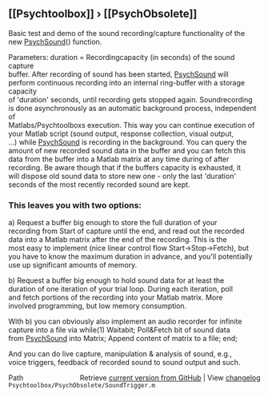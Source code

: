 ## [[Psychtoolbox]] &#8250; [[PsychObsolete]]

Basic test and demo of the sound recording/capture functionality of the  
new [PsychSound](PsychSound)() function.  
  
Parameters: duration = Recordingcapacity (in seconds) of the sound capture  
buffer. After recording of sound has been started, [PsychSound](PsychSound) will  
perform continuous recording into an internal ring-buffer with a storage capacity  
of 'duration' seconds, until recording gets stopped again. Soundrecording  
is done asynchronously as an automatic background process, independent of  
Matlabs/Psychtoolboxs execution. This way you can continue execution of  
your Matlab script (sound output, response collection, visual output,  
...) while [PsychSound](PsychSound) is recording in the background. You can query the  
amount of new recorded sound data in the buffer and you can fetch this  
data from the buffer into a Matlab matrix at any time during of after  
recording. Be aware though that if the buffers capacity is exhausted, it  
will dispose old sound data to store new one - only the last 'duration'  
seconds of the most recently recorded sound are kept.  
  
### This leaves you with two options:  
  
a) Request a buffer big enough to store the full duration of your  
recording from Start of capture until the end, and read out the recorded  
data into a Matlab matrix after the end of the recording. This is the  
most easy to implement (nice linear control flow Start-\>Stop-\>Fetch), but  
you have to know the maximum duration in advance, and you'll potentially  
use up significant amounts of memory.  
  
b) Request a buffer big enough to hold sound data for at least the  
duration of one iteration of your trial loop. During each iteration, poll  
and fetch portions of the recording into your Matlab matrix. More  
involved programming, but low memory consumption.  
  
With b) you can obviously also implement an audio recorder for infinite  
capture into a file via while(1) Waitabit; Poll&Fetch bit of sound data  
from [PsychSound](PsychSound) into Matrix; Append content of matrix to a file; end;  
  
And you can do live capture, manipulation & analysis of sound, e.g.,  
voice triggers, feedback of recorded sound to sound output and such.  
  




<div class="code_header" style="text-align:right;">
  <span style="float:left;">Path&nbsp;&nbsp;</span> <span class="counter">Retrieve <a href=
  "https://raw.github.com/Psychtoolbox-3/Psychtoolbox-3/beta/Psychtoolbox/PsychObsolete/SoundTrigger.m">current version from GitHub</a> | View <a href=
  "https://github.com/Psychtoolbox-3/Psychtoolbox-3/commits/beta/Psychtoolbox/PsychObsolete/SoundTrigger.m">changelog</a></span>
</div>
<div class="code">
  <code>Psychtoolbox/PsychObsolete/SoundTrigger.m</code>
</div>


